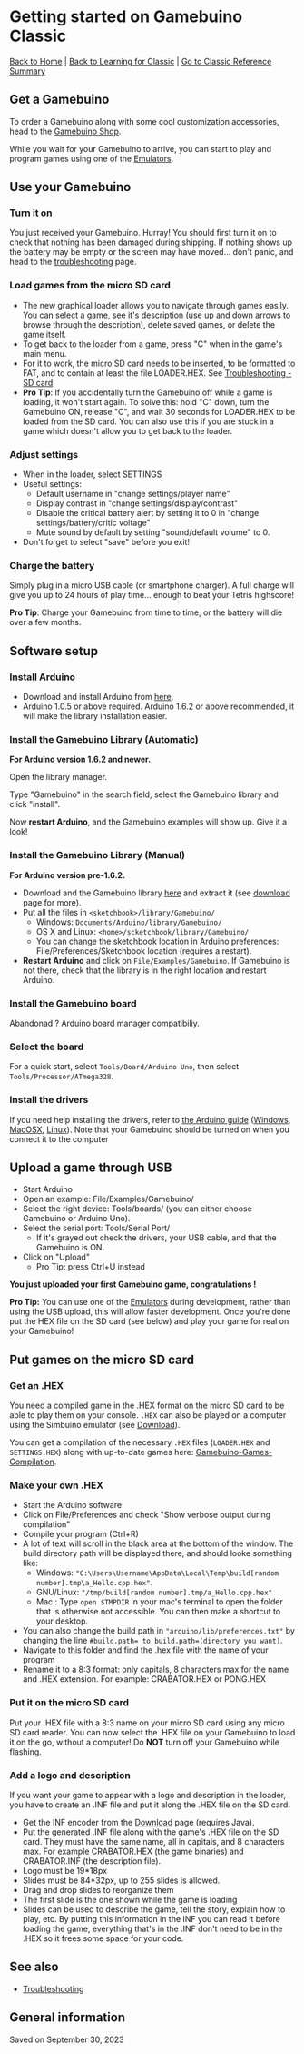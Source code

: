 
# Getting started on Gamebuino Classic

[Back to Home](./../../../README.MD) | [Back to Learning for Classic](./README.MD) | [Go to Classic Reference Summary](./../reference/README.MD)

## Get a Gamebuino

To order a Gamebuino along with some cool customization accessories, head to the [Gamebuino Shop](https://shop.gamebuino.com/).

While you wait for your Gamebuino to arrive, you can start to play and program games using one of the [Emulators](./../other/emulators.md).

## Use your Gamebuino

### Turn it on

You just received your Gamebuino. Hurray! You should first turn it on to check that nothing has been damaged during shipping. If nothing shows up the battery may be empty or the screen may have moved... don't panic, and head to the [troubleshooting](./../other/troubleshooting.md) page.

### Load games from the micro SD card

- The new graphical loader allows you to navigate through games easily. You can select a game, see it's description (use up and down arrows to browse through the description), delete saved games, or delete the game itself.
- To get back to the loader from a game, press "C" when in the game's main menu.
- For it to work, the micro SD card needs to be inserted, to be formatted to FAT, and to contain at least the file LOADER.HEX. See [Troubleshooting - SD card](./../other/troubleshooting.md)
- **Pro Tip**: If you accidentally turn the Gamebuino off while a game is loading, it won't start again. To solve this: hold "C" down, turn the Gamebuino ON, release "C", and wait 30 seconds for LOADER.HEX to be loaded from the SD card. You can also use this if you are stuck in a game which doesn't allow you to get back to the loader.

### Adjust settings

- When in the loader, select SETTINGS
- Useful settings:
    - Default username in "change settings/player name"
    - Display contrast in "change settings/display/contrast"
    - Disable the critical battery alert by setting it to 0 in "change settings/battery/critic voltage"
    - Mute sound by default by setting "sound/default volume" to 0.
- Don't forget to select "save" before you exit!

### Charge the battery

Simply plug in a micro USB cable (or smartphone charger). A full charge will give you up to 24 hours of play time... enough to beat your Tetris highscore!

**Pro Tip**: Charge your Gamebuino from time to time, or the battery will die over a few months.

## Software setup

### Install Arduino

- Download and install Arduino from [here](http://arduino.cc/en/Main/Software).
- Arduino 1.0.5 or above required. Arduino 1.6.2 or above recommended, it will make the library installation easier.

### Install the Gamebuino Library (Automatic)

**For Arduino version 1.6.2 and newer.**

Open the library manager.

Type "Gamebuino" in the search field, select the Gamebuino library and click "install".

Now **restart Arduino**, and the Gamebuino examples will show up. Give it a look!

### Install the Gamebuino Library (Manual)

**For Arduino version pre-1.6.2.**

- Download and the Gamebuino library [here](https://github.com/Rodot/Gamebuino/archive/master.zip) and extract it (see [download](./../other/download.md) page for more).
- Put all the files in `<sketchbook>/library/Gamebuino/`
    - Windows: `Documents/Arduino/library/Gamebuino/`
    - OS X and Linux: `<home>/scketchbook/library/Gamebuino/`
    - You can change the sketchbook location in Arduino preferences: File/Preferences/Sketchbook location (requires a restart).
- **Restart Arduino** and click on `File/Examples/Gamebuino`. If Gamebuino is not there, check that the library is in the right location and restart Arduino.

### Install the Gamebuino board

Abandonad ? Arduino board manager compatibiliy.

### Select the board

For a quick start, select `Tools/Board/Arduino Uno`, then select `Tools/Processor/ATmega328`.

### Install the drivers

If you need help installing the drivers, refer to [the Arduino guide](http://arduino.cc/en/Guide/HomePage) ([Windows](http://arduino.cc/en/Guide/Windows#toc4), [MacOSX](http://arduino.cc/en/Guide/MacOSX#toc3), [Linux](http://playground.arduino.cc/Learning/Linux)). Note that your Gamebuino should be turned on when you connect it to the computer

## Upload a game through USB

- Start Arduino
- Open an example: File/Examples/Gamebuino/
- Select the right device: Tools/boards/ (you can either choose Gamebuino or Arduino Uno).
- Select the serial port: Tools/Serial Port/
    - If it's grayed out check the drivers, your USB cable, and that the Gamebuino is ON.
- Click on "Upload"
    - Pro Tip: press Ctrl+U instead

**You just uploaded your first Gamebuino game, congratulations !**

**Pro Tip:** You can use one of the [Emulators](./../other/emulators.md) during development, rather than using the USB upload, this will allow faster development. Once you're done put the HEX file on the SD card (see below) and play your game for real on your Gamebuino!

## Put games on the micro SD card

### Get an .HEX

You need a compiled game in the .HEX format on the micro SD card to be able to play them on your console. `.HEX` can also be played on a computer using the Simbuino emulator (see [Download](./../other/download.md)).

You can get a compilation of the necessary `.HEX` files (`LOADER.HEX` and `SETTINGS.HEX`) along with up-to-date games here: [Gamebuino-Games-Compilation](https://github.com/Rodot/Gamebuino-Games-Compilation).

### Make your own .HEX

- Start the Arduino software
- Click on File/Preferences and check "Show verbose output during compilation"
- Compile your program (Ctrl+R)
- A lot of text will scroll in the black area at the bottom of the window. The build directory path will be displayed there, and should looke something like:
    - Windows: `"C:\Users\Username\AppData\Local\Temp\build[random number].tmp\a_Hello.cpp.hex"`.
    - GNU/Linux: `"/tmp/build[random number].tmp/a_Hello.cpp.hex"`
    - Mac : Type `open $TMPDIR` in your mac's terminal to open the folder that is otherwise not accessible. You can then make a shortcut to your desktop.
- You can also change the build path in `"arduino/lib/preferences.txt"` by changing the line `#build.path= to build.path=(directory you want)`.
- Navigate to this folder and find the .hex file with the name of your program
- Rename it to a 8:3 format: only capitals, 8 characters max for the name and .HEX extension. For example: CRABATOR.HEX or PONG.HEX

### Put it on the micro SD card

Put your .HEX file with a 8:3 name on your micro SD card using any micro SD card reader. You can now select the .HEX file on your Gamebuino to load it on the go, without a computer! Do **NOT** turn off your Gamebuino while flashing.

### Add a logo and description

If you want your game to appear with a logo and description in the loader, you have to create an .INF file and put it along the .HEX file on the SD card.

- Get the INF encoder from the [Download](./../other/download.md) page (requires Java).
- Put the generated .INF file along with the game's .HEX file on the SD card. They must have the same name, all in capitals, and 8 characters max. For example CRABATOR.HEX (the game binaries) and CRABATOR.INF (the description file).
- Logo must be 19*18px
- Slides must be 84*32px, up to 255 slides is allowed.
- Drag and drop slides to reorganize them
- The first slide is the one shown while the game is loading
- Slides can be used to describe the game, tell the story, explain how to play, etc. By putting this information in the INF you can read it before loading the game, everything that's in the .INF don't need to be in the .HEX so it frees some space for your code.

## See also

- [Troubleshooting](./../other/troubleshooting.md)

## General information

Saved on September 30, 2023
